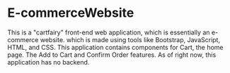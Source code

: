 # E-commerceWebsite
This is a "cartfairy" front-end web application, which is essentially an e-commerce website. which is made using tools like Bootstrap, JavaScript, HTML, and CSS.   This application contains components for Cart, the home page.   The Add to Cart and Confirm Order features.  As of right now, this application has no backend. 
